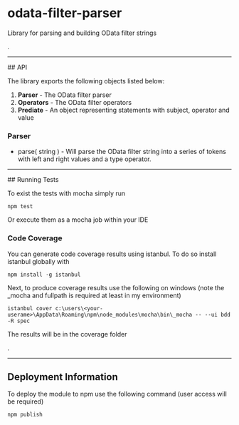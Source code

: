 # odata-filter-parser

Library for parsing and building OData filter strings


  .
<hr>
## API

The library exports the following objects listed below:

1. **Parser** - The OData filter parser
2. **Operators** - The OData filter operators
3. **Prediate** - An object representing statements with subject, operator and value

### Parser

  * parse( string ) - Will parse the OData filter string into a series of tokens with left and right values and a type operator.
  
<hr>  
## Running Tests

To exist the tests with mocha simply run

```
npm test
```

Or execute them as a mocha job within your IDE

### Code Coverage

You can generate code coverage results using istanbul.  To do so install istanbul globally with

```
npm install -g istanbul
```

Next, to produce coverage results use the following on windows (note the _mocha and fullpath is required at least in my environment)

```
istanbul cover c:\users\<your-userame>\AppData\Roaming\npm\node_modules\mocha\bin\_mocha -- --ui bdd -R spec
```

The results will be in the coverage folder

  .

<hr>

## Deployment Information

To deploy the module to npm use the following command (user access will be required)

```
npm publish
```


